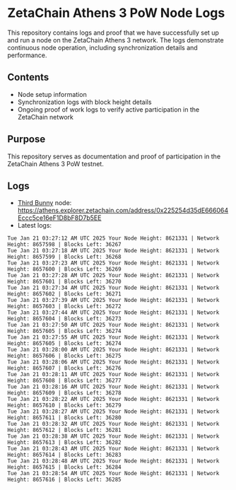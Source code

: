 # ZetaChain Athens 3 PoW Node Logs
This repository contains logs and proof that we have successfully set up and run a node on the ZetaChain Athens 3 network. The logs demonstrate continuous node operation, including synchronization details and performance.

## Contents
- Node setup information
- Synchronization logs with block height details
- Ongoing proof of work logs to verify active participation in the ZetaChain network

## Purpose
This repository serves as documentation and proof of participation in the ZetaChain Athens 3 PoW testnet.

## Logs

- [Third Bunny](https://thirdbunny.xyz/) node: https://athens.explorer.zetachain.com/address/0x225254d35dE666064Eccc5ce16eF1D8bF8D7b5EE
- Latest logs:
```
Tue Jan 21 03:27:12 AM UTC 2025 Your Node Height: 8621331 | Network Height: 8657598 | Blocks Left: 36267
Tue Jan 21 03:27:18 AM UTC 2025 Your Node Height: 8621331 | Network Height: 8657599 | Blocks Left: 36268
Tue Jan 21 03:27:23 AM UTC 2025 Your Node Height: 8621331 | Network Height: 8657600 | Blocks Left: 36269
Tue Jan 21 03:27:28 AM UTC 2025 Your Node Height: 8621331 | Network Height: 8657601 | Blocks Left: 36270
Tue Jan 21 03:27:34 AM UTC 2025 Your Node Height: 8621331 | Network Height: 8657602 | Blocks Left: 36271
Tue Jan 21 03:27:39 AM UTC 2025 Your Node Height: 8621331 | Network Height: 8657603 | Blocks Left: 36272
Tue Jan 21 03:27:44 AM UTC 2025 Your Node Height: 8621331 | Network Height: 8657604 | Blocks Left: 36273
Tue Jan 21 03:27:50 AM UTC 2025 Your Node Height: 8621331 | Network Height: 8657605 | Blocks Left: 36274
Tue Jan 21 03:27:55 AM UTC 2025 Your Node Height: 8621331 | Network Height: 8657605 | Blocks Left: 36274
Tue Jan 21 03:28:00 AM UTC 2025 Your Node Height: 8621331 | Network Height: 8657606 | Blocks Left: 36275
Tue Jan 21 03:28:06 AM UTC 2025 Your Node Height: 8621331 | Network Height: 8657607 | Blocks Left: 36276
Tue Jan 21 03:28:11 AM UTC 2025 Your Node Height: 8621331 | Network Height: 8657608 | Blocks Left: 36277
Tue Jan 21 03:28:16 AM UTC 2025 Your Node Height: 8621331 | Network Height: 8657609 | Blocks Left: 36278
Tue Jan 21 03:28:22 AM UTC 2025 Your Node Height: 8621331 | Network Height: 8657610 | Blocks Left: 36279
Tue Jan 21 03:28:27 AM UTC 2025 Your Node Height: 8621331 | Network Height: 8657611 | Blocks Left: 36280
Tue Jan 21 03:28:32 AM UTC 2025 Your Node Height: 8621331 | Network Height: 8657612 | Blocks Left: 36281
Tue Jan 21 03:28:38 AM UTC 2025 Your Node Height: 8621331 | Network Height: 8657613 | Blocks Left: 36282
Tue Jan 21 03:28:43 AM UTC 2025 Your Node Height: 8621331 | Network Height: 8657614 | Blocks Left: 36283
Tue Jan 21 03:28:48 AM UTC 2025 Your Node Height: 8621331 | Network Height: 8657615 | Blocks Left: 36284
Tue Jan 21 03:28:54 AM UTC 2025 Your Node Height: 8621331 | Network Height: 8657616 | Blocks Left: 36285
```
